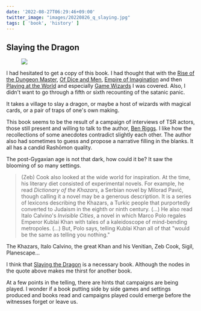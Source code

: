 ```yaml
---
date: '2022-08-27T06:29:46+09:00'
twitter_image: "images/20220826_q_slaying.jpg"
tags: [ 'book', 'history' ]
---
```


## Slaying the Dragon

<figure class="right large">
<a href="https://www.goodreads.com/book/show/58724805-slaying-the-dragon"><img src="images/20220826_slaying.jpg" loading="lazy" /></a>
<figcaption>
</figcaption>
</figure>

I had hesitated to get a copy of this book. I had thought that with the [Rise of the Dungeon Master](https://www.goodreads.com/book/show/31934542-rise-of-the-dungeon-master), [Of Dice and Men](https://www.goodreads.com/book/show/15803047-of-dice-and-men), [Empire of Imagination](https://www.goodreads.com/book/show/23848482-empire-of-imagination) and then [Playing at the World](https://www.goodreads.com/book/show/15784870-playing-at-the-world) and especially [Game Wizards](https://www.goodreads.com/book/show/56702083-game-wizards) I was covered. Also, I didn't want to go through a fifth or sixth recounting of the satanic panic.

It takes a village to slay a dragon, or maybe a host of wizards with magical cards, or a pair of traps of one's own making.

This book seems to be the result of a campaign of interviews of TSR actors, those still present and willing to talk to the author, [Ben Riggs](https://www.writerbenriggs.com/). I like how the recollections of some anecdotes contradict slightly each other. The author also had sometimes to guess and propose a narrative filling in the blanks. It all has a candid Rashōmon quality.

The post-Gygaxian age is not that dark, how could it be? It saw the blooming of so many settings.

> (Zeb) Cook also looked at the wide world for inspiration. At the time, his literary diet consisted of experimental novels. For example, he read _Dictionary of the Khazars_, a Serbian novel by Milorad Pavić, though calling it a novel may be a generous description. It is a series of lexicons describing the Khazars, a Turkic people that purportedly converted to Judaism in the eighth or ninth century. (...) He also read Italo Calvino's _Invisible Cities_, a novel in which Marco Polo regales Emperor Kublai Khan with tales of a kaleidoscope of mind-bending metropoles. (...) But, Polo says, telling Kublai Khan all of that "would be the same as telling you nothing."

The Khazars, Italo Calvino, the great Khan and his Venitian, Zeb Cook, Sigil, Planescape...

I think that [Slaying the Dragon](https://www.goodreads.com/book/show/58724805-slaying-the-dragon) is a necessary book. Although the nodes in the quote above makes me thirst for another book.

At a few points in the telling, there are hints that campaigns are being played. I wonder if a book putting side by side games and settings produced and books read and campaigns played could emerge before the witnesses forget or leave us.


<!-- 18 7 -->

